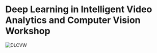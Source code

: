 # Deep Learning in Intelligent Video Analytics and Computer Vision Workshop
![DLCVW](https://user-images.githubusercontent.com/91938944/179528394-77c2135e-356e-46c2-95d4-78212ee539c9.png)
